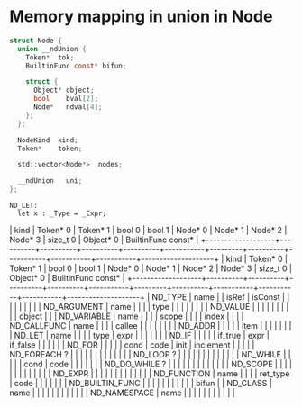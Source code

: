 # Memory mapping in union in Node
```c
struct Node {
  union __ndUnion {
    Token*  tok;
    BuiltinFunc const* bifun;

    struct {
      Object* object;
      bool    bval[2];
      Node*   ndval[4];
    };
  };

  NodeKind  kind;
  Token*    token;

  std::vector<Node*>  nodes;

  __ndUnion   uni;
};
```

```
ND_LET:
  let x : _Type = _Expr;
```

| kind              | Token* 0 | Token* 1 | bool 0   | bool 1   | Node* 0   | Node* 1 | Node* 2  | Node* 3   | size_t 0  | Object* 0 | BuiltinFunc const* |
+-------------------+----------+----------+----------+----------+-----------+---------+----------+-----------+-----------+-----------+--------------------+
| kind              | Token* 0 | Token* 1 | bool 0   | bool 1   | Node* 0   | Node* 1 | Node* 2  | Node* 3   | size_t 0  | Object* 0 | BuiltinFunc const* |
+-------------------+----------+----------+----------+----------+-----------+---------+----------+-----------+-----------+-----------+--------------------+
| ND_TYPE           | name     |          | isRef    | isConst  |           |         |          |           |           |           |            |
| ND_ARGUMENT       | name     |          |          |          | type      |         |          |           |           |           |            |
| ND_VALUE          |          |          |          |          |           |         |          |           |           | object    |            |
| ND_VARIABLE       | name     |          |          |          | scope     |         |          |           | index     |           |            |
| ND_CALLFUNC       | name     |          |          |          | callee    |         |          |           |           |           |            |
| ND_ADDR           |          |          |          |          | item      |         |          |           |           |           |            |
| ND_LET            | name     |          |          |          | type      | expr    |          |           |           |           |            |
| ND_IF             |          |          |          |          | if_true   | expr    | if_false |           |           |           |            |
| ND_FOR            |          |          |          |          | cond      | code    | init     | inclement |           |           |            |
| ND_FOREACH ?      |          |          |          |          |           |         |          |           |           |           |            |
| ND_LOOP ?         |          |          |          |          |           |         |          |           |           |           |            |
| ND_WHILE          |          |          |          |          | cond      | code    |          |           |           |           |            |
| ND_DO_WHILE ?     |          |          |          |          |           |         |          |           |           |           |            |
| ND_SCOPE          |          |          |          |          |           |         |          |           |           |           |            |
| ND_EXPR           |          |          |          |          |           |         |          |           |           |           |            |
| ND_FUNCTION       | name     |          |          |          | ret_type  | code    |          |           |           |           |            |
| ND_BUILTIN_FUNC   |          |          |          |          |           |         |          |           |           |           | bifun      |
| ND_CLASS          | name     |          |          |          |           |         |          |           |           |           |            |
| ND_NAMESPACE      | name     |          |          |          |           |         |          |           |           |           |            |
